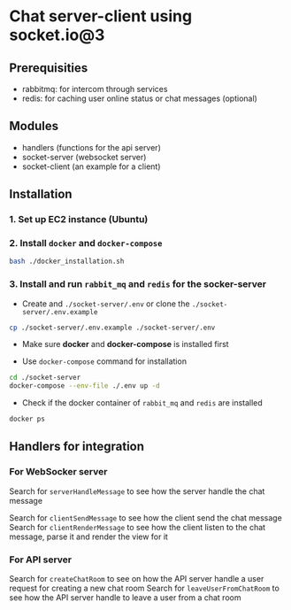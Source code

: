 # Chat server-client using socket.io@3

## Prerequisities

- rabbitmq: for intercom through services
- redis: for caching user online status or chat messages (optional)

## Modules

- handlers (functions for the api server)
- socket-server (websocket server)
- socket-client (an example for a client)

## Installation

### 1. Set up EC2 instance (Ubuntu)


### 2. Install `docker` and `docker-compose`

  ```bash
  bash ./docker_installation.sh
  ```

### 3. Install and run `rabbit_mq` and `redis` for the socker-server

- Create and `./socket-server/.env` or clone the `./socket-server/.env.example`

```bash
cp ./socket-server/.env.example ./socket-server/.env
```

- Make sure **docker** and **docker-compose** is installed first

- Use `docker-compose` command for installation

```bash
cd ./socket-server
docker-compose --env-file ./.env up -d
```

- Check if the docker container of `rabbit_mq` and `redis` are installed

```bash
docker ps
```

## Handlers for integration

### For WebSocker server

Search for `serverHandleMessage` to see how the server handle the chat message

Search for `clientSendMessage` to see how the client send the chat message
Search for `clientRenderMessage` to see how  the client listen to the chat message, parse it and render the view for it

### For API server

Search for `createChatRoom` to see on how the API server handle a user request for creating a new chat room
Search for `leaveUserFromChatRoom` to see how the API server handle to leave a user from a chat room

